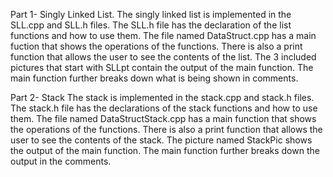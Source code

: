 Part 1- Singly Linked List.
The singly linked list is implemented in the SLL.cpp and SLL.h files. The SLL.h file has the declaration of the list functions and how to use them. The file named DataStruct.cpp has a main fuction that shows the operations
of the functions. There is also a print function that allows the user to see the contents of the list. The 3 included pictures that start with SLLpt contain the output of the main function. The main function further
breaks down what is being shown in comments.

Part 2- Stack
The stack is implemented in the stack.cpp and stack.h files. The stack.h file has the declarations of the stack functions and how to use them. The file named DataStructStack.cpp has a main function that shows the operations of the functions. There is also a print function that allows the user to see the contents of the stack. The picture named StackPic shows the output of the main function. The main function further breaks down the output 
in the comments.
